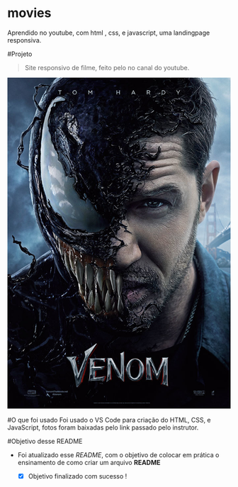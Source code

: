 # movies
Aprendido no youtube, com html , css, e javascript, uma landingpage responsiva.

#Projeto

>Site responsivo de filme, feito pelo no canal do youtube.

![](./img/m1.jpg)

#O que foi usado
Foi usado o VS Code para criação do HTML, CSS, e JavaScript, fotos foram baixadas pelo link passado pelo instrutor.

#Objetivo desse README
- Foi atualizado esse _README_, com o objetivo de colocar em prática o ensinamento de como criar um arquivo **README**


    - [x] Objetivo finalizado com sucesso !